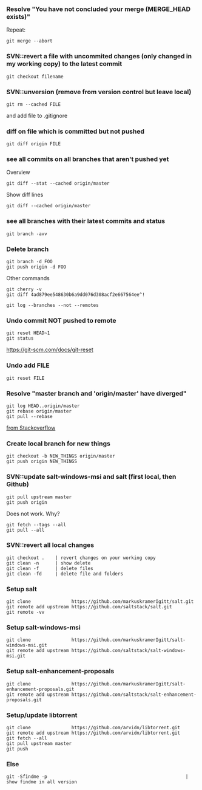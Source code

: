 
### Resolve "You have not concluded your merge (MERGE_HEAD exists)"
Repeat:

    git merge --abort 
 
### SVN::revert a file with uncommited changes (only changed in my working copy) to the latest commit 
    git checkout filename

### SVN::unversion (remove from version control but leave local)
    git rm --cached FILE

and add file to .gitignore

### diff on file which is committed but not pushed
    git diff origin FILE

### see all commits on all branches that aren't pushed yet
Overview

    git diff --stat --cached origin/master

Show diff lines

    git diff --cached origin/master


### see all branches with their latest commits and status

    git branch -avv


### Delete branch

    git branch -d FOO
    git push origin -d FOO

Other commands

    git cherry -v
    git diff 4ad879ee548630b6a9dd076d308acf2e667564ee^!

    git log --branches --not --remotes
    
### Undo commit  NOT pushed to remote
    git reset HEAD~1
    git status

https://git-scm.com/docs/git-reset
    
### Undo add FILE
    git reset FILE
    
### Resolve "master branch and 'origin/master' have diverged"
    git log HEAD..origin/master
    git rebase origin/master
    git pull --rebase 
    
[from Stackoverflow](https://stackoverflow.com/questions/2452226/master-branch-and-origin-master-have-diverged-how-to-undiverge-branches)

### Create local branch for new things 
    git checkout -b NEW_THINGS origin/master
    git push origin NEW_THINGS                                     

### SVN::update salt-windows-msi and salt (first local, then Github)

    git pull upstream master
    git push origin

Does not work. Why?

    git fetch --tags --all
    git pull --all


### SVN::revert all local changes
    git checkout .    | revert changes on your working copy
    git clean -n      | show delete
    git clean -f      | delete files
    git clean -fd     | delete file and folders

### Setup salt 
    git clone               https://github.com/markuskramerIgitt/salt.git
    git remote add upstream https://github.com/saltstack/salt.git
    git remote -vv

### Setup salt-windows-msi
    git clone               https://github.com/markuskramerIgitt/salt-windows-msi.git
    git remote add upstream https://github.com/saltstack/salt-windows-msi.git

### Setup salt-enhancement-proposals
    git clone               https://github.com/markuskramerIgitt/salt-enhancement-proposals.git
    git remote add upstream https://github.com/saltstack/salt-enhancement-proposals.git

### Setup/update libtorrent
    git clone               https://github.com/arvidn/libtorrent.git
    git remote add upstream https://github.com/arvidn/libtorrent.git
    git fetch --all
    git pull upstream master
    git push

### Else   
    git -Sfindme -p                                                   | show findme in all version
